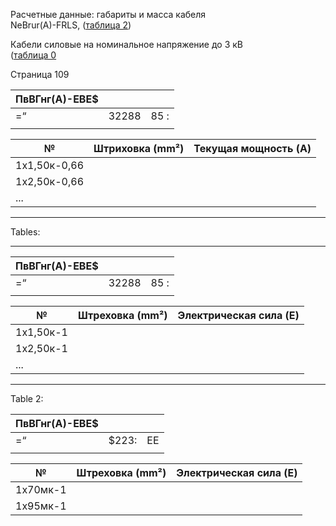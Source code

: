 Расчетные данные: габариты и масса кабеля  
NeBrur(A)-FRLS, 
([таблица 2](#28a0cb1d-d312-4db6-bce7-c06d67254025))  

Кабели силовые на номинальное напряжение до 3 кВ  
([таблица 0](#8eac1093-41d3-4a46-aa14-3daf30573b9f)  

Страница 109

| ПвВГнг(А)-ЕВЕ$ |       |        |
|-----------------|-------|--------|
| =“               | 32288 | 85     :      |
|                  |       |         |

| №             | Штриховка (mm²) | Текущая мощность (A) |
|----------------|--------------------|----------------------|
| 1x1,50к-0,66   |                 |                     |
| 1x2,50к-0,66   |                 |                     |
| ...            |                 |                     |

---

Tables:

---
| ПвВГнг(А)-ЕВЕ$ |       |        |
|-----------------|-------|--------|
| =“               | 32288 | 85     :      |
|                  |       |         |

| №             | Штреховка (mm²) | Электрическая сила (E) |
|----------------|--------------------|----------------------|
| 1х1,50к-1      |                 |                      |
| 1х2,50к-1      |                 |                      |
| ...            |                 |                      |

---

Table 2:

| ПвВГнг(А)-ЕВЕ$ |       |        |
|-----------------|-------|--------|
| =“               | $223: | ЕЕ     |
|                  |       |        |

| №             | Штреховка (mm²) | Электрическая сила (E) |
|----------------|--------------------|----------------------|
| 1х70мк-1       |                |                       |
| 1х95мк-1       |                |                       |